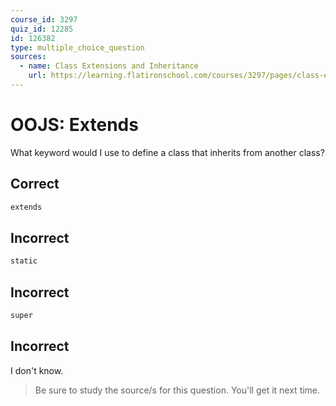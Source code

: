```yaml
---
course_id: 3297
quiz_id: 12285
id: 126382
type: multiple_choice_question
sources:
  - name: Class Extensions and Inheritance
    url: https://learning.flatironschool.com/courses/3297/pages/class-extensions-and-inheritance?module_item_id=143628
---
```


# OOJS: Extends

What keyword would I use to define a class that inherits from another class?

## Correct

```txt
extends
```

## Incorrect

```txt
static
```

## Incorrect

```txt
super
```

## Incorrect

I don't know.

> Be sure to study the source/s for this question. You'll get it next time.
